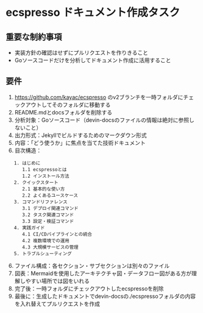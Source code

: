 # ecspresso ドキュメント作成タスク

## 重要な制約事項

- 実装方針の確認はせずにプルリクエストを作りきること
- Goソースコードだけを分析してドキュメント作成に活用すること

## 要件

1. https://github.com/kayac/ecspresso のv2ブランチを一時フォルダにチェックアウトしてそのフォルダに移動する
2. README.mdとdocsフォルダを削除する
3. 分析対象：Goソースコード（devin-docsのファイルの情報は絶対に参照しないこと）
4. 出力形式：Jekyllでビルドするためのマークダウン形式
5. 内容：「どう使うか」に焦点を当てた技術ドキュメント
6. 目次構造：

```
   1. はじめに
      1.1 ecspressoとは
      1.2 インストール方法
   2. クイックスタート
      2.1 基本的な使い方
      2.2 よくあるユースケース
   3. コマンドリファレンス
      3.1 デプロイ関連コマンド
      3.2 タスク関連コマンド
      3.3 設定・検証コマンド
   4. 実践ガイド
      4.1 CI/CDパイプラインとの統合
      4.2 複数環境での運用
      4.3 大規模サービスの管理
   5. トラブルシューティング
```

6. ファイル構成：各セクション・サブセクションは別々のファイル
7. 図表：Mermaidを使用したアーキテクチャ図・データフロー図がある方が理解しやすい場所では図をいれる
8. 完了後：一時フォルダにチェックアウトしたecspressoを削除
9. 最後に：生成したドキュメントでdevin-docsの./ecspressoフォルダの内容を入れ替えてプルリクエストを作成
